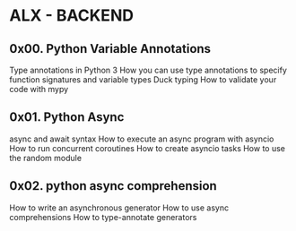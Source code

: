 # ALX - BACKEND

## 0x00. Python Variable Annotations

Type annotations in Python 3
How you can use type annotations to specify function signatures and variable types
Duck typing
How to validate your code with mypy

## 0x01. Python Async

async and await syntax
How to execute an async program with asyncio
How to run concurrent coroutines
How to create asyncio tasks
How to use the random module

## 0x02. python async comprehension

How to write an asynchronous generator
How to use async comprehensions
How to type-annotate generators
